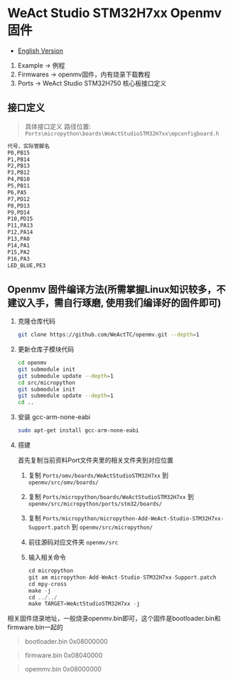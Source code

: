 # WeAct Studio STM32H7xx Openmv 固件

* [English Version](./README.md)

1. Example -> 例程
2. Firmwares -> openmv固件，内有烧录下载教程
3. Ports -> WeAct Studio STM32H750 核心板接口定义

## 接口定义

> 具体接口定义 路径位置:
`Ports\micropython\boards\WeActStudioSTM32H7xx\mpconfigboard.h`

``` bash
代号，实际管脚名
P0,PB15
P1,PB14
P2,PB13
P3,PB12
P4,PB10
P5,PB11
P6,PA5
P7,PD12
P8,PD13
P9,PD14
P10,PD15
P11,PA13
P12,PA14
P13,PA0
P14,PA1
P15,PA2
P16,PA3
LED_BLUE,PE3
```

## Openmv 固件编译方法(所需掌握Linux知识较多，不建议入手，需自行琢磨, 使用我们编译好的固件即可)

1. 克隆仓库代码

    ``` bash
    git clone https://github.com/WeActTC/openmv.git --depth=1
    ```

2. 更新仓库子模块代码

    ``` bash
    cd openmv
    git submodule init
    git submodule update --depth=1
    cd src/micropython
    git submodule init
    git submodule update --depth=1
    cd ..
    ```

3. 安装 gcc-arm-none-eabi

    ``` bash
    sudo apt-get install gcc-arm-none-eabi
    ```

4. 搭建

    首先复制当前资料Port文件夹里的相关文件夹到对应位置

   1. 复制 `Ports/omv/boards/WeActStudioSTM32H7xx` 到 `openmv/src/omv/boards/`

   2. 复制 `Ports/micropython/boards/WeActStudioSTM32H7xx` 到 `openmv/src/micropython/ports/stm32/boards/`
   3. 复制 `Ports/micropython/micropython-Add-WeAct-Studio-STM32H7xx-Support.patch` 到 `openmv/src/micropython/`
   4. 前往源码对应文件夹 `openmv/src`
   5. 输入相关命令

        ``` c
        cd micropython
        git am micropython-Add-WeAct-Studio-STM32H7xx-Support.patch
        cd mpy-cross
        make -j
        cd ../../
        make TARGET=WeActStudioSTM32H7xx -j
        ```

相关固件烧录地址，一般烧录openmv.bin即可，这个固件是bootloader.bin和firmware.bin一起的
> bootloader.bin 0x08000000

> firmware.bin 0x08040000

> opemmv.bin 0x08000000
